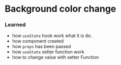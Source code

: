 # Background color change

### Learned 
-  how ```useState``` hook work what it is do. 
-  how component created 
- how ``` props ``` has been passed
- how ```useState``` setter function work 
- how to change value with setter Function 